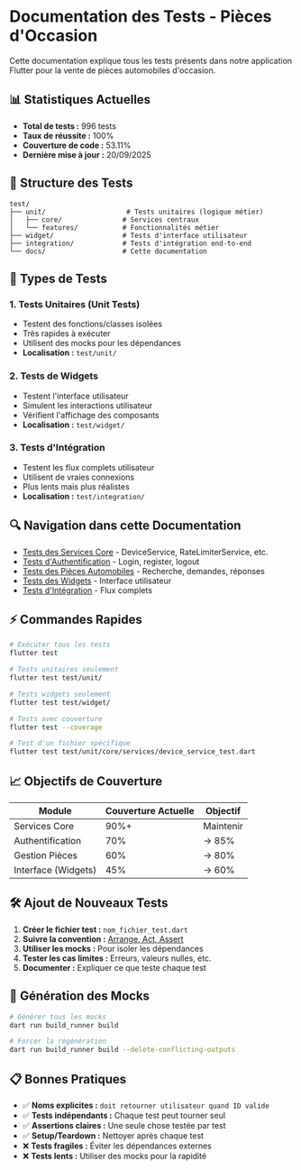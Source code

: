 # Documentation des Tests - Pièces d'Occasion

Cette documentation explique tous les tests présents dans notre application Flutter pour la vente de pièces automobiles d'occasion.

## 📊 Statistiques Actuelles

- **Total de tests :** 996 tests
- **Taux de réussite :** 100%
- **Couverture de code :** 53.11%
- **Dernière mise à jour :** 20/09/2025

## 📂 Structure des Tests

```
test/
├── unit/                    # Tests unitaires (logique métier)
│   ├── core/               # Services centraux
│   └── features/           # Fonctionnalités métier
├── widget/                 # Tests d'interface utilisateur
├── integration/            # Tests d'intégration end-to-end
└── docs/                   # Cette documentation
```

## 🎯 Types de Tests

### 1. Tests Unitaires (Unit Tests)
- Testent des fonctions/classes isolées
- Très rapides à exécuter
- Utilisent des mocks pour les dépendances
- **Localisation :** `test/unit/`

### 2. Tests de Widgets
- Testent l'interface utilisateur
- Simulent les interactions utilisateur
- Vérifient l'affichage des composants
- **Localisation :** `test/widget/`

### 3. Tests d'Intégration
- Testent les flux complets utilisateur
- Utilisent de vraies connexions
- Plus lents mais plus réalistes
- **Localisation :** `test/integration/`

## 🔍 Navigation dans cette Documentation

- [Tests des Services Core](./core-services.md) - DeviceService, RateLimiterService, etc.
- [Tests d'Authentification](./auth-tests.md) - Login, register, logout
- [Tests des Pièces Automobiles](./parts-tests.md) - Recherche, demandes, réponses
- [Tests des Widgets](./widget-tests.md) - Interface utilisateur
- [Tests d'Intégration](./integration-tests.md) - Flux complets

## ⚡ Commandes Rapides

```bash
# Exécuter tous les tests
flutter test

# Tests unitaires seulement
flutter test test/unit/

# Tests widgets seulement
flutter test test/widget/

# Tests avec couverture
flutter test --coverage

# Test d'un fichier spécifique
flutter test test/unit/core/services/device_service_test.dart
```

## 📈 Objectifs de Couverture

| Module | Couverture Actuelle | Objectif |
|--------|-------------------|----------|
| Services Core | 90%+ | Maintenir |
| Authentification | 70% | → 85% |
| Gestion Pièces | 60% | → 80% |
| Interface (Widgets) | 45% | → 60% |

## 🛠 Ajout de Nouveaux Tests

1. **Créer le fichier test :** `nom_fichier_test.dart`
2. **Suivre la convention :** [Arrange, Act, Assert](https://docs.flutter.dev/testing/unit-testing)
3. **Utiliser les mocks :** Pour isoler les dépendances
4. **Tester les cas limites :** Erreurs, valeurs nulles, etc.
5. **Documenter :** Expliquer ce que teste chaque test

## 🔧 Génération des Mocks

```bash
# Générer tous les mocks
dart run build_runner build

# Forcer la régénération
dart run build_runner build --delete-conflicting-outputs
```

## 📋 Bonnes Pratiques

- ✅ **Noms explicites :** `doit retourner utilisateur quand ID valide`
- ✅ **Tests indépendants :** Chaque test peut tourner seul
- ✅ **Assertions claires :** Une seule chose testée par test
- ✅ **Setup/Teardown :** Nettoyer après chaque test
- ❌ **Tests fragiles :** Éviter les dépendances externes
- ❌ **Tests lents :** Utiliser des mocks pour la rapidité